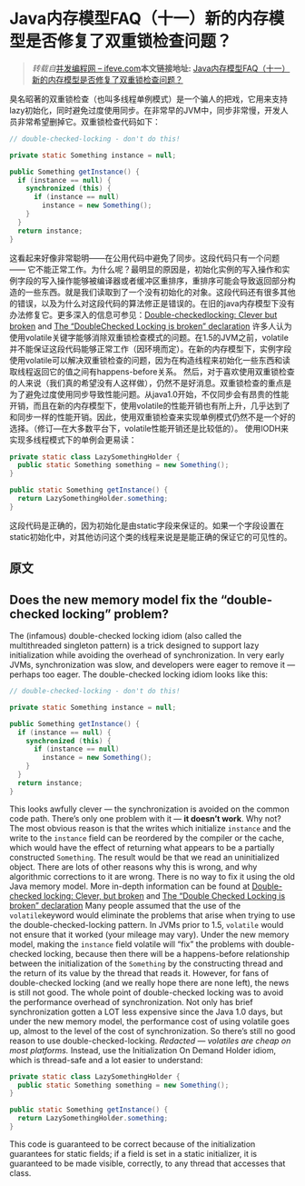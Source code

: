# Java内存模型FAQ（十一）新的内存模型是否修复了双重锁检查问题？

> _转载自_[并发编程网 – ifeve.com](http://ifeve.com/)**本文链接地址:** [Java内存模型FAQ（十一）新的内存模型是否修复了双重锁检查问题？](http://ifeve.com/jmm-faq-dcl/)

臭名昭著的双重锁检查（也叫多线程单例模式）是一个骗人的把戏，它用来支持lazy初始化，同时避免过度使用同步。在非常早的JVM中，同步非常慢，开发人员非常希望删掉它。双重锁检查代码如下：
```java
// double-checked-locking - don't do this!

private static Something instance = null;

public Something getInstance() {
  if (instance == null) {
    synchronized (this) {
      if (instance == null)
        instance = new Something();
    }
  }
  return instance;
}
```
这看起来好像非常聪明——在公用代码中避免了同步。这段代码只有一个问题 —— 它不能正常工作。为什么呢？最明显的原因是，初始化实例的写入操作和实例字段的写入操作能够被编译器或者缓冲区重排序，重排序可能会导致返回部分构造的一些东西。就是我们读取到了一个没有初始化的对象。这段代码还有很多其他的错误，以及为什么对这段代码的算法修正是错误的。在旧的java内存模型下没有办法修复它。更多深入的信息可参见：[Double-checkedlocking: Clever but broken](http://www.javaworld.com/jw-02-2001/jw-0209-double.html) and [The “DoubleChecked Locking is broken” declaration](http://www.cs.umd.edu/~pugh/java/memoryModel/DoubleCheckedLocking.html)
许多人认为使用volatile关键字能够消除双重锁检查模式的问题。在1.5的JVM之前，volatile并不能保证这段代码能够正常工作（因环境而定）。在新的内存模型下，实例字段使用volatile可以解决双重锁检查的问题，因为在构造线程来初始化一些东西和读取线程返回它的值之间有happens-before关系。
然后，对于喜欢使用双重锁检查的人来说（我们真的希望没有人这样做），仍然不是好消息。双重锁检查的重点是为了避免过度使用同步导致性能问题。从java1.0开始，不仅同步会有昂贵的性能开销，而且在新的内存模型下，使用volatile的性能开销也有所上升，几乎达到了和同步一样的性能开销。因此，使用双重锁检查来实现单例模式仍然不是一个好的选择。（修订—在大多数平台下，volatile性能开销还是比较低的）。
使用IODH来实现多线程模式下的单例会更易读：
```java
private static class LazySomethingHolder {
  public static Something something = new Something();
}

public static Something getInstance() {
  return LazySomethingHolder.something;
}
```
这段代码是正确的，因为初始化是由static字段来保证的。如果一个字段设置在static初始化中，对其他访问这个类的线程来说是是能正确的保证它的可见性的。
## 原文
## Does the new memory model fix the “double-checked locking” problem?
The (infamous) double-checked locking idiom (also called the multithreaded singleton pattern) is a trick designed to support lazy initialization while avoiding the overhead of synchronization. In very early JVMs, synchronization was slow, and developers were eager to remove it — perhaps too eager. The double-checked locking idiom looks like this:
```java
// double-checked-locking - don't do this!

private static Something instance = null;

public Something getInstance() {
  if (instance == null) {
    synchronized (this) {
      if (instance == null)
        instance = new Something();
    }
  }
  return instance;
}
```
This looks awfully clever — the synchronization is avoided on the common code path. There’s only one problem with it — **it doesn’t work**. Why not? The most obvious reason is that the writes which initialize `instance` and the write to the `instance` field can be reordered by the compiler or the cache, which would have the effect of returning what appears to be a partially constructed `Something`. The result would be that we read an uninitialized object. There are lots of other reasons why this is wrong, and why algorithmic corrections to it are wrong. There is no way to fix it using the old Java memory model. More in-depth information can be found at [Double-checked locking: Clever, but broken](http://www.javaworld.com/jw-02-2001/jw-0209-double.html) and [The “Double Checked Locking is broken” declaration](http://www.cs.umd.edu/~pugh/java/memoryModel/DoubleCheckedLocking.html)
Many people assumed that the use of the `volatile`keyword would eliminate the problems that arise when trying to use the double-checked-locking pattern. In JVMs prior to 1.5, `volatile` would not ensure that it worked (your mileage may vary). Under the new memory model, making the `instance` field volatile will “fix” the problems with double-checked locking, because then there will be a happens-before relationship between the initialization of the `Something` by the constructing thread and the return of its value by the thread that reads it.
However, for fans of double-checked locking (and we really hope there are none left), the news is still not good. The whole point of double-checked locking was to avoid the performance overhead of synchronization. Not only has brief synchronization gotten a LOT less expensive since the Java 1.0 days, but under the new memory model, the performance cost of using volatile goes up, almost to the level of the cost of synchronization. So there’s still no good reason to use double-checked-locking. _Redacted — volatiles are cheap on most platforms._
Instead, use the Initialization On Demand Holder idiom, which is thread-safe and a lot easier to understand:
```java
private static class LazySomethingHolder {
  public static Something something = new Something();
}

public static Something getInstance() {
  return LazySomethingHolder.something;
}
```
This code is guaranteed to be correct because of the initialization guarantees for static fields; if a field is set in a static initializer, it is guaranteed to be made visible, correctly, to any thread that accesses that class.
